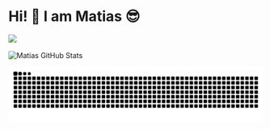 # Hi! 👋 I am Matias 😎

<img src="https://readme-typing-svg.herokuapp.com?color=00F7FF&lines=Desenvolvedor+Front-end;Apaixonado+por+JavaScript;Bem-vindo+ao+meu+GitHub!" />

![Matias GitHub Stats](https://github-readme-stats.vercel.app/api?username=matiasonerb&show_icons=true&theme=tokyonight)

![Snake animation](https://github.com/matiasonerb/matiasonerb/blob/output/github-contribution-grid-snake.svg)
